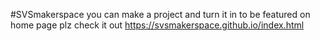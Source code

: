 #SVSmakerspace
you can make a project and turn it in to be featured on home page 
plz check it out
https://svsmakerspace.github.io/index.html
